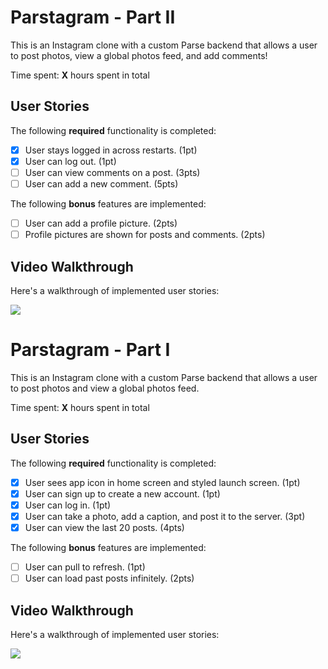 # Parstagram - Part II

This is an Instagram clone with a custom Parse backend that allows a user to post photos, view a global photos feed, and add comments!

Time spent: **X** hours spent in total

## User Stories

The following **required** functionality is completed:

- [X] User stays logged in across restarts. (1pt)
- [X] User can log out. (1pt)
- [ ] User can view comments on a post. (3pts)
- [ ] User can add a new comment. (5pts)

The following **bonus** features are implemented:

- [ ] User can add a profile picture. (2pts)
- [ ] Profile pictures are shown for posts and comments. (2pts)

## Video Walkthrough

Here's a walkthrough of implemented user stories:

![](insta2.gif)

# Parstagram - Part I

This is an Instagram clone with a custom Parse backend that allows a user to post photos and view a global photos feed.

Time spent: **X** hours spent in total

## User Stories

The following **required** functionality is completed:

- [X] User sees app icon in home screen and styled launch screen. (1pt)
- [X] User can sign up to create a new account. (1pt)
- [X] User can log in. (1pt)
- [X] User can take a photo, add a caption, and post it to the server. (3pt)
- [X] User can view the last 20 posts. (4pts)

The following **bonus** features are implemented:

- [ ] User can pull to refresh. (1pt)
- [ ] User can load past posts infinitely. (2pts)

## Video Walkthrough

Here's a walkthrough of implemented user stories:

![](insta1.gif)
